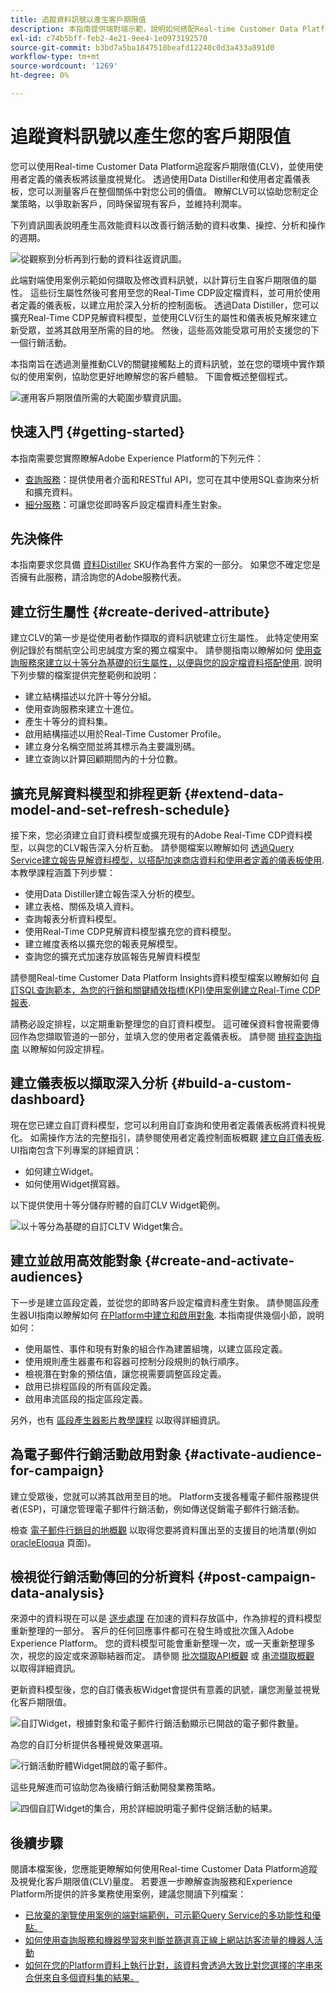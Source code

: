 ```yaml
---
title: 追蹤資料訊號以產生客戶期限值
description: 本指南提供端對端示範，說明如何搭配Real-time Customer Data Platform使用Data Distiller和使用者定義儀表板，以測量及視覺化客戶期限值。
exl-id: c74b5bff-feb2-4e21-9ee4-1e0973192570
source-git-commit: b3bd7a5ba1847518beafd12240c0d3a433a891d0
workflow-type: tm+mt
source-wordcount: '1269'
ht-degree: 0%

---
```


# 追蹤資料訊號以產生您的客戶期限值

您可以使用Real-time Customer Data Platform追蹤客戶期限值(CLV)，並使用使用者定義的儀表板將該量度視覺化。 透過使用Data Distiller和使用者定義儀表板，您可以測量客戶在整個關係中對您公司的價值。 瞭解CLV可以協助您制定企業策略，以爭取新客戶，同時保留現有客戶，並維持利潤率。

下列資訊圖表說明產生高效能資料以改善行銷活動的資料收集、操控、分析和操作的週期。

![從觀察到分析再到行動的資料往返資訊圖。](../images/use-cases/infographic-use-case-cycle.png)

此端對端使用案例示範如何擷取及修改資料訊號，以計算衍生自客戶期限值的屬性。 這些衍生屬性然後可套用至您的Real-Time CDP設定檔資料，並可用於使用者定義的儀表板，以建立用於深入分析的控制面板。 透過Data Distiller，您可以擴充Real-Time CDP見解資料模型，並使用CLV衍生的屬性和儀表板見解來建立新受眾，並將其啟用至所需的目的地。 然後，這些高效能受眾可用於支援您的下一個行銷活動。

本指南旨在透過測量推動CLV的關鍵接觸點上的資料訊號，並在您的環境中實作類似的使用案例，協助您更好地瞭解您的客戶體驗。 下圖會概述整個程式。

![運用客戶期限值所需的大範圍步驟資訊圖。](../images/use-cases/implementation-steps.png)

## 快速入門 {#getting-started}

本指南需要您實際瞭解Adobe Experience Platform的下列元件：

* [查詢服務](../home.md)：提供使用者介面和RESTful API，您可在其中使用SQL查詢來分析和擴充資料。
* [細分服務](../../segmentation/home.md)：可讓您從即時客戶設定檔資料產生對象。

## 先決條件

本指南要求您具備 [資料Distiller](../data-distiller/overview.md) SKU作為套件方案的一部分。 如果您不確定您是否擁有此服務，請洽詢您的Adobe服務代表。

## 建立衍生屬性 {#create-derived-attribute}

建立CLV的第一步是從使用者動作擷取的資料訊號建立衍生屬性。 此特定使用案例記錄於有關航空公司忠誠度方案的獨立檔案中。 請參閱指南以瞭解如何 [使用查詢服務來建立以十等分為基礎的衍生屬性，以便與您的設定檔資料搭配使用](./deciles-use-case.md). 說明下列步驟的檔案提供完整範例和說明：

* 建立結構描述以允許十等分分組。
* 使用查詢服務來建立十進位。
* 產生十等分的資料集。
* 啟用結構描述以用於Real-Time Customer Profile。
* 建立身分名稱空間並將其標示為主要識別碼。
* 建立查詢以計算回顧期間內的十分位數。

## 擴充見解資料模型和排程更新 {#extend-data-model-and-set-refresh-schedule}

接下來，您必須建立自訂資料模型或擴充現有的Adobe Real-Time CDP資料模型，以與您的CLV報告深入分析互動。 請參閱檔案以瞭解如何 [透過Query Service建立報告見解資料模型，以搭配加速商店資料和使用者定義的儀表板使用](../data-distiller/query-accelerated-store/reporting-insights-data-model.md#build-a-reporting-insights-data-model). 本教學課程涵蓋下列步驟：

* 使用Data Distiller建立報告深入分析的模型。
* 建立表格、關係及填入資料。
* 查詢報表分析資料模型。
* 使用Real-Time CDP見解資料模型擴充您的資料模型。
* 建立維度表格以擴充您的報表見解模型。
* 查詢您的擴充式加速存放區報告見解資料模型

請參閱Real-time Customer Data Platform Insights資料模型檔案以瞭解如何 [自訂SQL查詢範本，為您的行銷和關鍵績效指標(KPI)使用案例建立Real-Time CDP報表](../../dashboards/cdp-insights-data-model.md).

請務必設定排程，以定期重新整理您的自訂資料模型。 這可確保資料會視需要傳回作為您擷取管道的一部分，並填入您的使用者定義儀表板。 請參閱 [排程查詢指南](../ui/query-schedules.md#create-schedule) 以瞭解如何設定排程。

## 建立儀表板以擷取深入分析 {#build-a-custom-dashboard}

現在您已建立自訂資料模型，您可以利用自訂查詢和使用者定義儀表板將資料視覺化。 如需操作方法的完整指引，請參閱使用者定義控制面板概觀 [建立自訂儀表板](../../dashboards/user-defined-dashboards.md). UI指南包含下列專案的詳細資訊：

* 如何建立Widget。
* 如何使用Widget撰寫器。

以下提供使用十等分儲存貯體的自訂CLV Widget範例。

![以十等分為基礎的自訂CLTV Widget集合。](../images/use-cases/deciles-user-defined-dashboard.png)

## 建立並啟用高效能對象 {#create-and-activate-audiences}

下一步是建立區段定義，並從您的即時客戶設定檔資料產生對象。 請參閱區段產生器UI指南以瞭解如何 [在Platform中建立和啟用對象](../../segmentation/ui/segment-builder.md). 本指南提供幾個小節，說明如何：

* 使用屬性、事件和現有對象的組合作為建置組塊，以建立區段定義。
* 使用規則產生器畫布和容器可控制分段規則的執行順序。
* 檢視潛在對象的預估值，讓您視需要調整區段定義。
* 啟用已排程區段的所有區段定義。
* 啟用串流區段的指定區段定義。

另外，也有 [區段產生器影片教學課程](https://experienceleague.adobe.com/docs/platform-learn/tutorials/audiences/create-segments.html) 以取得詳細資訊。

## 為電子郵件行銷活動啟用對象 {#activate-audience-for-campaign}

建立受眾後，您就可以將其啟用至目的地。 Platform支援各種電子郵件服務提供者(ESP)，可讓您管理電子郵件行銷活動，例如傳送促銷電子郵件行銷活動。

檢查 [電子郵件行銷目的地概觀](../../destinations/catalog/email-marketing/overview.md#connect-destination) 以取得您要將資料匯出至的支援目的地清單(例如 [oracleEloqua](../../destinations/catalog/email-marketing/oracle-eloqua-api.md) 頁面)。

## 檢視從行銷活動傳回的分析資料 {#post-campaign-data-analysis}

來源中的資料現在可以是 [逐步處理](../essential-concepts/incremental-load.md) 在加速的資料存放區中，作為排程的資料模型重新整理的一部分。 客戶的任何回應事件都可在發生時或批次匯入Adobe Experience Platform。 您的資料模型可能會重新整理一次，或一天重新整理多次，視您的設定或來源聯結器而定。 請參閱 [批次擷取API概觀](../../ingestion/batch-ingestion/api-overview.md) 或 [串流擷取概觀](../../ingestion/streaming-ingestion/overview.md) 以取得詳細資訊。

更新資料模型後，您的自訂儀表板Widget會提供有意義的訊號，讓您測量並視覺化客戶期限值。

![自訂Widget，根據對象和電子郵件行銷活動顯示已開啟的電子郵件數量。](../images/use-cases/post-activation-and-email-response-kpis.png)

為您的自訂分析提供各種視覺效果選項。

![行銷活動貯體Widget開啟的電子郵件。](../images/use-cases/email-opened-by-campaign-buckets.png)

這些見解進而可協助您為後續行銷活動開發業務策略。

![四個自訂Widget的集合，用於詳細說明電子郵件促銷活動的結果。](../images/use-cases/example-widgets.png)

## 後續步驟

閱讀本檔案後，您應能更瞭解如何使用Real-time Customer Data Platform追蹤及視覺化客戶期限值(CLV)量度。 若要進一步瞭解查詢服務和Experience Platform所提供的許多業務使用案例，建議您閱讀下列檔案：

* [已放棄的瀏覽使用案例的端對端範例，可示範Query Service的多功能性和優點。](./abandoned-browse.md)
* [如何使用查詢服務和機器學習來判斷並篩選真正線上網站訪客流量的機器人活動](./bot-filtering.md)
* [如何在您的Platform資料上執行比對，該資料會透過大致比對您選擇的字串來合併來自多個資料集的結果。](./fuzzy-match.md)

<!-- "Data signals are actions taken by consumers while online that offer clues about intent that can be acted upon. This includes anything from visiting a website to filling out a change of address or clicking an ad."  -->

<!-- "Customer touchpoints are your brand's points of customer contact, from start to finish." -->

